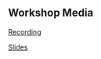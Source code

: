 ## Workshop Media

[Recording]()

[Slides](https://docs.google.com/presentation/d/1iPR6WVyBHQ1BZeblBtlBP2oeG-oSVlyjCR_cxiP30fs/edit?usp=sharing)
